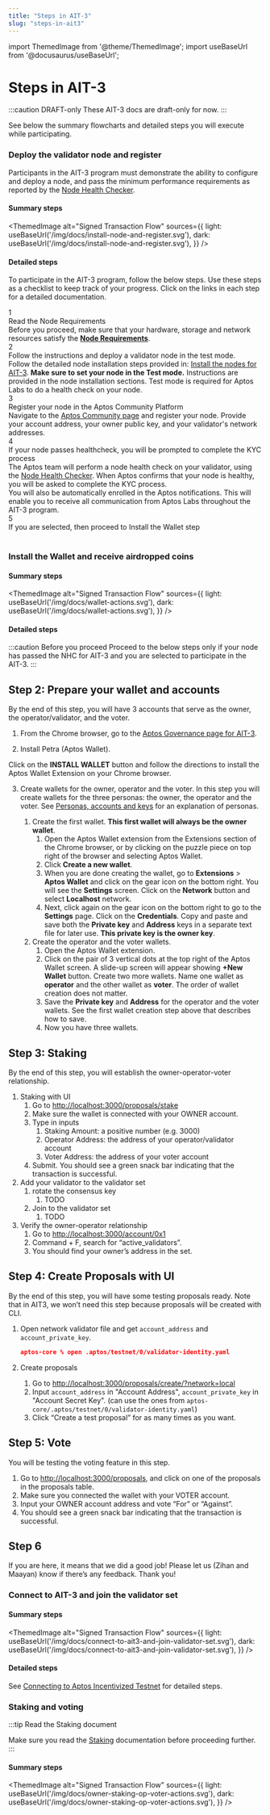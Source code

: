 ```yaml
---
title: "Steps in AIT-3"
slug: "steps-in-ait3"
---
```


import ThemedImage from '@theme/ThemedImage';
import useBaseUrl from '@docusaurus/useBaseUrl';

# Steps in AIT-3

:::caution DRAFT-only
These AIT-3 docs are draft-only for now.
:::

See below the summary flowcharts and detailed steps you will execute while participating.

### Deploy the validator node and register 

Participants in the AIT-3 program must demonstrate the ability to configure and deploy a node, and pass the minimum performance requirements as reported by the [Node Health Checker](/nodes/node-health-checker). 

#### Summary steps

<ThemedImage
alt="Signed Transaction Flow"
sources={{
    light: useBaseUrl('/img/docs/install-node-and-register.svg'),
    dark: useBaseUrl('/img/docs/install-node-and-register.svg'),
  }}
/>

#### Detailed steps

To participate in the AIT-3 program, follow the below steps. Use these steps as a checklist to keep track of your progress. Click on the links in each step for a detailed documentation.

<div class="docs-card-container">
<div class="step">
    <div>
        <div class="circle">1</div>
    </div>
    <div>
        <div class="step-title">Read the Node Requirements</div>
        <div class="step-caption">Before you proceed, make sure that your hardware, storage and network resources satisfy the <a href="./node-requirements"><strong> Node Requirements</strong></a>.  
        </div>
    </div>
</div>
<div class="step">
    <div>
        <div class="circle">2</div>
    </div>
    <div>
        <div class="step-title">Follow the instructions and deploy a validator node in the test mode.</div>
        <div class="step-caption">Follow the detailed node installation steps provided in: <a href="/nodes/validator-node/validators">Install the nodes for AIT-3</a>. <strong>Make sure to set your node in the Test mode.</strong> Instructions are provided in the node installation sections. Test mode is required for Aptos Labs to do a health check on your node.  </div>
    </div>
</div>
<div class="step">
    <div>
        <div class="circle">3</div>
    </div>
    <div>
        <div class="step-title">Register your node in the Aptos Community Platform</div>
        <div class="step-caption">Navigate to the <a href="https://aptoslabs.com/community">Aptos Community page</a> and register your node. Provide your account address, your owner public key, and your validator's network addresses. </div>
    </div>
</div>
<div class="step">
    <div>
        <div class="circle">4</div>
    </div>
    <div>
        <div class="step-title">If your node passes healthcheck, you will be prompted to complete the KYC process</div>
        <div class="step-caption">The Aptos team will perform a node health check on your validator, using the <a href="https://aptos.dev/nodes/node-health-checker">Node Health Checker</a>. When Aptos confirms that your node is healthy, you will be asked to complete the KYC process. </div>
        <div class="step-caption">You will also be automatically enrolled in the Aptos notifications. This will enable you to receive all communication from Aptos Labs throughout the AIT-3 program. </div>
    </div>
</div>
<div class="step">
    <div>
    <div class="step-active circle">5</div>
    </div>
    <div>
    <div class="step-title">If you are selected, then proceed to Install the Wallet step</div>
    </div>
    </div>
    </div>
<div>

</div>
<br />

### Install the Wallet and receive airdropped coins

#### Summary steps

<ThemedImage
alt="Signed Transaction Flow"
sources={{
    light: useBaseUrl('/img/docs/wallet-actions.svg'),
    dark: useBaseUrl('/img/docs/wallet-actions.svg'),
  }}
/>

#### Detailed steps

:::caution Before you proceed
Proceed to the below steps only if your node has passed the NHC for AIT-3 and you are selected to participate in the AIT-3.
:::


## Step 2: Prepare your wallet and accounts

By the end of this step, you will have 3 accounts that serve as the owner, the operator/validator, and the voter.

1. From the Chrome browser, go to the [Aptos Governance page for AIT-3](https://explorer.devnet.aptos.dev/proposals?network=test2). 

2. Install Petra (Aptos Wallet).
    
  Click on the **INSTALL WALLET** button and follow the directions to install the Aptos Wallet Extension on your Chrome browser. 
    
3. Create wallets for the owner, operator and the voter. In this step you will create wallets for the three personas: the owner, the operator and the voter. See [Personas, accounts and keys](#personas-accounts-and-keys) for an explanation of personas. 
    
    1. Create the first wallet. **This first wallet will always be the owner wallet**.
        1. Open the Aptos Wallet extension from the Extensions section of the Chrome browser, or by clicking on the puzzle piece on top right of the browser and selecting Aptos Wallet.
        2. Click **Create a new wallet**. 
        3. When you are done creating the wallet, go to **Extensions** > **Aptos Wallet** and click on the gear icon on the bottom right. You will see the **Settings** screen. Click on the **Network** button and select **Localhost** network. 
        4. Next, click again on the gear icon on the bottom right to go to the **Settings** page. Click on the **Credentials**. Copy and paste and save both the **Private key** and **Address** keys in a separate text file for later use. **This private key is the owner key**.
    2. Create the operator and the voter wallets. 
        1. Open the Aptos Wallet extension. 
        2. Click on the pair of 3 vertical dots at the top right of the Aptos Wallet screen. A slide-up screen will appear showing **+New Wallet** button. Create two more wallets. Name one wallet as **operator** and the other wallet as **voter**. The order of wallet creation does not matter.  
        3. Save the **Private key** and **Address** for the operator and the voter wallets. See the first wallet creation step above that describes how to save. 
        4. Now you have three wallets.



## Step 3: Staking

By the end of this step, you will establish the owner-operator-voter relationship.

1. Staking with UI
    1. Go to [http://localhost:3000/proposals/stake](http://localhost:3000/proposals/stake)
    2. Make sure the wallet is connected with your OWNER account.
    3. Type in inputs
        1. Staking Amount: a positive number (e.g. 3000)
        2. Operator Address: the address of your operator/validator account
        3. Voter Address: the address of your voter account
    4. Submit. You should see a green snack bar indicating that the transaction is successful.
2. Add your validator to the validator set
    1. rotate the consensus key
        1. TODO
    2. Join to the validator set
        1. TODO
3. Verify the owner-operator relationship
    1. Go to [http://localhost:3000/account/0x1](http://localhost:3000/account/0x1)
    2. Command + F, search for “active_validators”. 
    3. You should find your owner’s address in the set.
    

## Step 4: Create Proposals with UI

By the end of this step, you will have some testing proposals ready. Note that in AIT3, we won’t need this step because proposals will be created with CLI.

1. Open network validator file and get `account_address` and `account_private_key`.
    
    ```json
    aptos-core % open .aptos/testnet/0/validator-identity.yaml
    ```
    
2. Create proposals
    1. Go to [http://localhost:3000/proposals/create/?network=local](http://localhost:3000/proposals/create/?network=local)
    2. Input `account_address` in "Account Address", `account_private_key` in "Account Secret Key". (can use the ones from `aptos-core/.aptos/testnet/0/validator-identity.yaml`)
    3. Click “Create a test proposal” for as many times as you want.
    

## Step 5: Vote

You will be testing the voting feature in this step.

1. Go to [http://localhost:3000/proposals](http://localhost:3000/proposals), and click on one of the proposals in the proposals table.
2. Make sure you connected the wallet with your VOTER account. 
3. Input your OWNER account address and vote “For” or “Against”. 
4. You should see a green snack bar indicating that the transaction is successful.

## Step 6

If you are here, it means that we did a good job! Please let us (Zihan and Maayan) know if there’s any feedback. Thank you!


### Connect to AIT-3 and join the validator set

#### Summary steps

<ThemedImage
alt="Signed Transaction Flow"
sources={{
    light: useBaseUrl('/img/docs/connect-to-ait3-and-join-validator-set.svg'),
    dark: useBaseUrl('/img/docs/connect-to-ait3-and-join-validator-set.svg'),
  }}
/>

#### Detailed steps

See [Connecting to Aptos Incentivized Testnet](/nodes/ait/connect-to-testnet) for detailed steps.

### Staking and voting

:::tip Read the Staking document

Make sure you read the [Staking](/nodes/staking) documentation before proceeding further. 
:::

#### Summary steps

<ThemedImage
alt="Signed Transaction Flow"
sources={{
    light: useBaseUrl('/img/docs/owner-staking-op-voter-actions.svg'),
    dark: useBaseUrl('/img/docs/owner-staking-op-voter-actions.svg'),
  }}
/>

